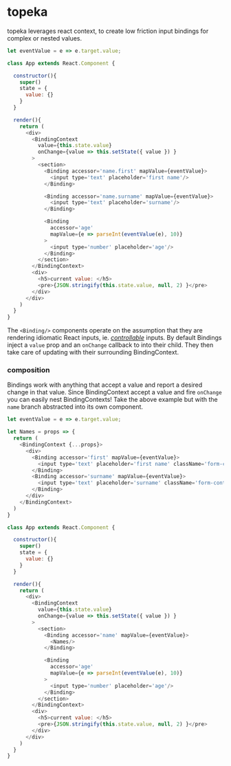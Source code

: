 # topeka

topeka leverages react context, to create low friction input bindings for complex or nested values.

```js
let eventValue = e => e.target.value;

class App extends React.Component {

  constructor(){
    super()
    state = {
      value: {}
    }
  }

  render(){
    return (
      <div>
        <BindingContext
          value={this.state.value}
          onChange={value => this.setState({ value }) }
        >
          <section>
            <Binding accessor='name.first' mapValue={eventValue}>
              <input type='text' placeholder='first name'/>
            </Binding>

            <Binding accessor='name.surname' mapValue={eventValue}>
              <input type='text' placeholder='surname'/>
            </Binding>

            <Binding
              accessor='age'
              mapValue={e => parseInt(eventValue(e), 10)}
            >
              <input type='number' placeholder='age'/>
            </Binding>
          </section>
        </BindingContext>
        <div>
          <h5>current value: </h5>
          <pre>{JSON.stringify(this.state.value, null, 2) }</pre>
        </div>
      </div>
    )
  }
}
```

The `<Binding/>` components operate on the assumption that they are rendering idiomatic React inputs,
ie. [_controllable_](https://facebook.github.io/react/docs/forms.html#controlled-components) inputs. By default
Bindings inject a `value` prop and an `onChange` callback to into their child. They then take care of updating
with their surrounding BindingContext.

### composition

Bindings work with anything that accept a value and report a desired change in that value. Since BindingContext
accept a value and fire `onChange` you can easily nest BindingContexts! Take the above example but with the `name`
branch abstracted into its own component.

```js
let eventValue = e => e.target.value;

let Names = props => {
  return (
    <BindingContext {...props}>
      <div>
        <Binding accessor='first' mapValue={eventValue}>
          <input type='text' placeholder='first name' className='form-control'/>
        </Binding>
        <Binding accessor='surname' mapValue={eventValue}>
          <input type='text' placeholder='surname' className='form-control'/>
        </Binding>
      </div>
    </BindingContext>
  )
}

class App extends React.Component {

  constructor(){
    super()
    state = {
      value: {}
    }
  }

  render(){
    return (
      <div>
        <BindingContext
          value={this.state.value}
          onChange={value => this.setState({ value }) }
        >
          <section>
            <Binding accessor='name' mapValue={eventValue}>
              <Names/>
            </Binding>

            <Binding
              accessor='age'
              mapValue={e => parseInt(eventValue(e), 10)}
            >
              <input type='number' placeholder='age'/>
            </Binding>
          </section>
        </BindingContext>
        <div>
          <h5>current value: </h5>
          <pre>{JSON.stringify(this.state.value, null, 2) }</pre>
        </div>
      </div>
    )
  }
}
```
